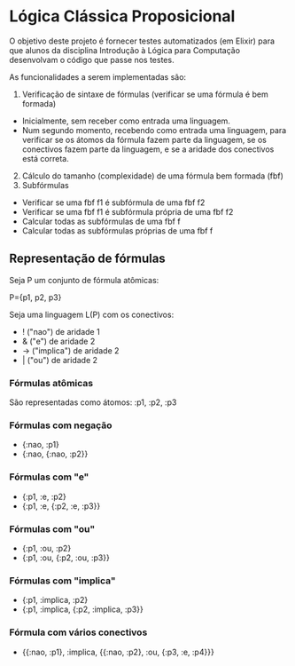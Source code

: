 # Lógica Clássica Proposicional


O objetivo deste projeto é fornecer testes automatizados (em Elixir) para que alunos da disciplina Introdução à Lógica para Computação desenvolvam o código que passe nos testes.

As funcionalidades a serem implementadas são:
1. Verificação de sintaxe de fórmulas (verificar se uma fórmula é bem formada)
  - Inicialmente, sem receber como entrada uma linguagem.
  - Num segundo momento, recebendo como entrada uma linguagem, para verificar se os átomos da fórmula fazem parte da linguagem, se os conectivos fazem parte da linguagem, e se a aridade dos conectivos está correta.
2. Cálculo do tamanho (complexidade) de uma fórmula bem formada (fbf)
3. Subfórmulas
  - Verificar se uma fbf f1 é subfórmula de uma fbf f2
  - Verificar se uma fbf f1 é subfórmula própria de uma fbf f2
  - Calcular todas as subfórmulas de uma fbf f
  - Calcular todas as subfórmulas próprias de uma fbf f

## Representação de fórmulas

Seja P um conjunto de fórmula atômicas:

P={p1, p2, p3}

Seja uma linguagem L(P) com os conectivos:
- ! ("nao") de aridade 1
- & ("e") de aridade 2
- -> ("implica") de aridade 2
- | ("ou") de aridade 2

### Fórmulas atômicas


São representadas como átomos: :p1, :p2, :p3

### Fórmulas com negação

- {:nao, :p1}
- {:nao,  {:nao, :p2}}

### Fórmulas com "e"
- {:p1, :e, :p2}
- {:p1, :e, {:p2, :e, :p3}}

### Fórmulas com "ou"
- {:p1, :ou, :p2}
- {:p1, :ou, {:p2, :ou, :p3}}

### Fórmulas com "implica"
- {:p1, :implica, :p2}
- {:p1, :implica, {:p2, :implica, :p3}}

### Fórmula com vários conectivos
- {{:nao, :p1}, :implica, {{:nao, :p2}, :ou, {:p3, :e, :p4}}}
